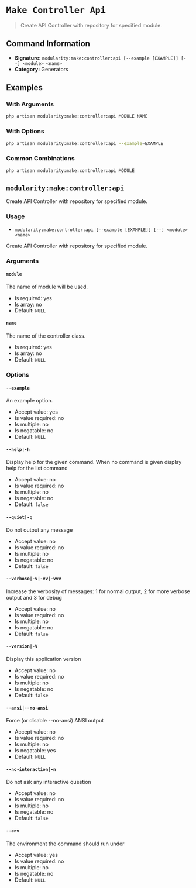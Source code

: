 # `Make Controller Api`

> Create API Controller with repository for specified module.

## Command Information

- **Signature:** `modularity:make:controller:api [--example [EXAMPLE]] [--] <module> <name>`
- **Category:** Generators


## Examples

### With Arguments

```bash
php artisan modularity:make:controller:api MODULE NAME
```

### With Options

```bash
php artisan modularity:make:controller:api --example=EXAMPLE
```

### Common Combinations

```bash
php artisan modularity:make:controller:api MODULE
```

`modularity:make:controller:api`
--------------------------------

Create API Controller with repository for specified module.

### Usage

* `modularity:make:controller:api [--example [EXAMPLE]] [--] <module> <name>`

Create API Controller with repository for specified module.

### Arguments

#### `module`

The name of module will be used.

* Is required: yes
* Is array: no
* Default: `NULL`

#### `name`

The name of the controller class.

* Is required: yes
* Is array: no
* Default: `NULL`

### Options

#### `--example`

An example option.

* Accept value: yes
* Is value required: no
* Is multiple: no
* Is negatable: no
* Default: `NULL`

#### `--help|-h`

Display help for the given command. When no command is given display help for the list command

* Accept value: no
* Is value required: no
* Is multiple: no
* Is negatable: no
* Default: `false`

#### `--quiet|-q`

Do not output any message

* Accept value: no
* Is value required: no
* Is multiple: no
* Is negatable: no
* Default: `false`

#### `--verbose|-v|-vv|-vvv`

Increase the verbosity of messages: 1 for normal output, 2 for more verbose output and 3 for debug

* Accept value: no
* Is value required: no
* Is multiple: no
* Is negatable: no
* Default: `false`

#### `--version|-V`

Display this application version

* Accept value: no
* Is value required: no
* Is multiple: no
* Is negatable: no
* Default: `false`

#### `--ansi|--no-ansi`

Force (or disable --no-ansi) ANSI output

* Accept value: no
* Is value required: no
* Is multiple: no
* Is negatable: yes
* Default: `NULL`

#### `--no-interaction|-n`

Do not ask any interactive question

* Accept value: no
* Is value required: no
* Is multiple: no
* Is negatable: no
* Default: `false`

#### `--env`

The environment the command should run under

* Accept value: yes
* Is value required: no
* Is multiple: no
* Is negatable: no
* Default: `NULL`